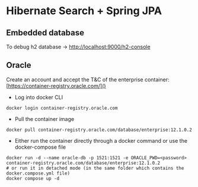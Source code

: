 # Hibernate Search + Spring JPA

## Embedded database
To debug h2 database -> [http://localhost:9000/h2-console]()

## Oracle
Create an account and accept the T&C of the enterprise container: [https://container-registry.oracle.com/]()

- Log into docker CLI
```shell
docker login container-registry.oracle.com
```
- Pull the container image

```shell
docker pull container-registry.oracle.com/database/enterprise:12.1.0.2
```

- Either run the container directly through a docker command or use the docker-compose file
```shell
docker run -d --name oracle-db -p 1521:1521 -e ORACLE_PWD=<password> container-registry.oracle.com/database/enterprise:12.1.0.2
# or run it in detached mode (in the same folder which contains the docker.compose.yml file)
docker compose up -d
```
